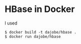 HBase in Docker
===============

I used

	$ docker build -t dajobe/hbase .
	$ docker run dajobe/hbase
